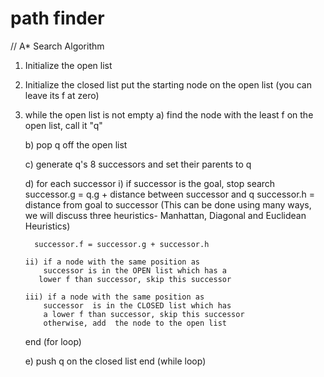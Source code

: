 # path finder

// A* Search Algorithm
1.  Initialize the open list
2.  Initialize the closed list
    put the starting node on the open
    list (you can leave its f at zero)

3.  while the open list is not empty
    a) find the node with the least f on
    the open list, call it "q"

    b) pop q off the open list

    c) generate q's 8 successors and set their
    parents to q

    d) for each successor
    i) if successor is the goal, stop search
    successor.g = q.g + distance between
    successor and q
    successor.h = distance from goal to
    successor (This can be done using many
    ways, we will discuss three heuristics-
    Manhattan, Diagonal and Euclidean
    Heuristics)

          successor.f = successor.g + successor.h

        ii) if a node with the same position as 
            successor is in the OPEN list which has a 
           lower f than successor, skip this successor

        iii) if a node with the same position as 
            successor  is in the CLOSED list which has
            a lower f than successor, skip this successor
            otherwise, add  the node to the open list
    end (for loop)

    e) push q on the closed list
    end (while loop)